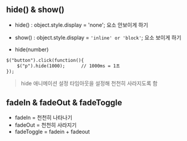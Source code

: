 ## hide() & show()

* hide() : object.style.display = 'none';
요소 안보이게 하기
* show() : object.style.display = `'inline' or 'block'`;
요소 보이게 하기


* hide(number)
```HTML
$("button").click(function(){  
	$("p").hide(1000);  	// 1000ms = 1초
});
```
>hide 애니메이션 설정
타임아웃을 설정해 천천히 사라지도록 함

## fadeIn & fadeOut & fadeToggle
* fadeIn = 천천히 나타나기
* fadeOut = 천천히 사라지기
* fadeToggle = fadein + fadeout


<!--stackedit_data:
eyJoaXN0b3J5IjpbNzA1NTY1NjU4XX0=
-->